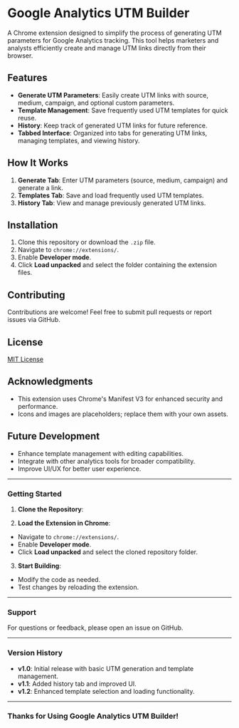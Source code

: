 # Google Analytics UTM Builder

A Chrome extension designed to simplify the process of generating UTM parameters for Google Analytics tracking. This tool helps marketers and analysts efficiently create and manage UTM links directly from their browser.

## Features

- **Generate UTM Parameters**: Easily create UTM links with source, medium, campaign, and optional custom parameters.
- **Template Management**: Save frequently used UTM templates for quick reuse.
- **History**: Keep track of generated UTM links for future reference.
- **Tabbed Interface**: Organized into tabs for generating UTM links, managing templates, and viewing history.

## How It Works

1. **Generate Tab**: Enter UTM parameters (source, medium, campaign) and generate a link.
2. **Templates Tab**: Save and load frequently used UTM templates.
3. **History Tab**: View and manage previously generated UTM links.

## Installation

1. Clone this repository or download the `.zip` file.
2. Navigate to `chrome://extensions/`.
3. Enable **Developer mode**.
4. Click **Load unpacked** and select the folder containing the extension files.

## Contributing

Contributions are welcome! Feel free to submit pull requests or report issues via GitHub.

## License

[MIT License](https://opensource.org/licenses/MIT)

## Acknowledgments

- This extension uses Chrome's Manifest V3 for enhanced security and performance.
- Icons and images are placeholders; replace them with your own assets.

## Future Development

- Enhance template management with editing capabilities.
- Integrate with other analytics tools for broader compatibility.
- Improve UI/UX for better user experience.

---

### Getting Started

1. **Clone the Repository**:

2. **Load the Extension in Chrome**:
- Navigate to `chrome://extensions/`.
- Enable **Developer mode**.
- Click **Load unpacked** and select the cloned repository folder.

3. **Start Building**:
- Modify the code as needed.
- Test changes by reloading the extension.

---

### Support

For questions or feedback, please open an issue on GitHub.

---

### Version History

- **v1.0**: Initial release with basic UTM generation and template management.
- **v1.1**: Added history tab and improved UI.
- **v1.2**: Enhanced template selection and loading functionality.

---

### Thanks for Using Google Analytics UTM Builder!
